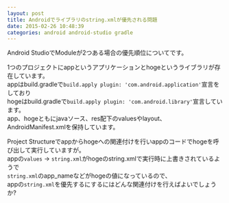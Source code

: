 ```yaml
---
layout: post
title: Androidでライブラリのstring.xmlが優先される問題
date: 2015-02-26 10:48:39
categories: android android-studio gradle
---
```

<!-- {% raw %} -->
<p>Android StudioでModuleが2つある場合の優先順位についてです。</p>

<p>1つのプロジェクトにappというアプリケーションとhogeというライブラリが存在しています。<br>
appはbuild.gradleで<code>build.apply plugin: 'com.android.application'</code>宣言をしており<br>
hogeはbuild.gradleで<code>build.apply plugin: 'com.android.library'</code>宣言しています。<br>
app、hogeともにjavaソース、res配下のvaluesやlayout、AndroidManifest.xmlを保持しています。</p>

<p>Project Structureでappからhogeへの関連付けを行いappのコードでhogeを呼び出して実行していますが。<br>
appの<code>values</code> -> <code>string.xml</code>がhogeのstring.xmlで実行時に上書きされているようで<br>
<code>string.xml</code>のapp_nameなどがhogeの値になっているので、<br>
appの<code>string.xml</code>を優先するにするにはどんな関連付けを行えばよいでしょうか?</p>
<!-- {% endraw %} -->

